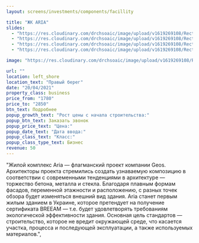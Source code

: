 ```yaml
---
layout: screens/investments/components/facillity

title: "ЖК ARIA"
slides:
  - "https://res.cloudinary.com/drchsoaic/image/upload/v1619269108/Rectangle_11_gklnzz.png"
  - "https://res.cloudinary.com/drchsoaic/image/upload/v1619269108/Rectangle_11_gklnzz.png"
  - "https://res.cloudinary.com/drchsoaic/image/upload/v1619269108/Rectangle_11_gklnzz.png"
  - "https://res.cloudinary.com/drchsoaic/image/upload/v1619269108/Rectangle_11_gklnzz.png"

image: "https://res.cloudinary.com/drchsoaic/image/upload/v1619269108/Rectangle_11_gklnzz.png"

url: ""
location: left_shore
location_text: "Правый берег"
date: "20/04/2021"
property_class: business
price_from: "1780"
price_to: "2850"
btn_text: Подробнее
popup_growth_text: "Рост цены с начала строительства:"
popup_btn_text: Заказать звонок
popup_price_text: "Цена:"
popup_date_text: "Дата ввода:"
popup_class_text: "Класс:"
popup_class_type_text: Бизнес
revenue: 50
---
```


"Жилой комплекс Aria — флагманский проект компании Geos. Архитекторы проекта стремились создать узнаваемую композицию в соответствии с современными тенденциями в архитектуре — торжество бетона, металла и стекла. Благодаря плавным формам фасадов, переменной этажности и расположению, с разных точек обзора будет изменяться внешний вид здания. Aria станет первым жилым зданием в Украине, которое претендует на получение сертификата BREEAM — т.е. будет удовлетворять требованиям экологической эффективности здания. Основная цель стандартов — строительство, которое не вредит окружающей среде, что касается участка, процесса и последующей эксплуатации, а также используемых материалов.",
